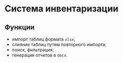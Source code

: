# Система инвентаризации

## Функции

- импорт таблиц формата `xlsx`;
- слияние таблиц путем повторного импорта;
- поиск, фильтрация;
- генерация отчетов в `docx`.
